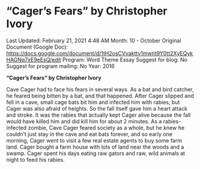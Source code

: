 # “Cager’s Fears” by Christopher Ivory

Last Updated: February 21, 2021 4:48 AM
Month: 10 - October
Original Document (Google Doc): https://docs.google.com/document/d/1tH2osCVvakttv1mwnt9Y0tt2XyEQykHAGNq7xE9eEsQ/edit
Program: Word Theme Essay
Suggest for blog: No
Suggest for program mailing: No
Year: 2016

**“Cager’s Fears” by Christopher Ivory**

Cave Cager had to face his fears in several ways. As a bat and bird catcher, he feared being bitten by a bat, and that happened. After Cager slipped and fell in a cave, small cage bats bit him and infected him with rabies, but Cager was also afraid of heights. So the fall itself gave him a heart attack and stroke. It was the rabies that actually kept Cager alive because the fall would have killed him and did kill him for about 2 minutes. As a rabies-infected zombie, Cave Cager feared society as a whole, but he knew he couldn’t just stay in the cave and eat bats forever, and so early one morning, Cager went to visit a few real estate agents to buy some farm land. Cager bought a farm house with lots of land near the woods and a swamp. Cager spent his days eating raw gators and raw, wild animals at night to feed his rabies.